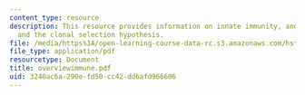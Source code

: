 ```yaml
---
content_type: resource
description: This resource provides information on innate immunity, and lymphocytes
  and the clonal selection hypothesis.
file: /media/https%3A/open-learning-course-data-rc.s3.amazonaws.com/hst-176-cellular-and-molecular-immunology-fall-2005/3240ac6a290efd50cc42dd6afd966606_overviewimmune.pdf
file_type: application/pdf
resourcetype: Document
title: overviewimmune.pdf
uid: 3240ac6a-290e-fd50-cc42-dd6afd966606
---
```

